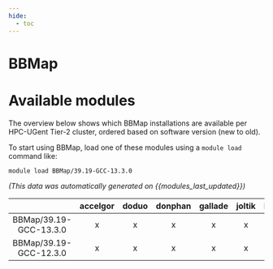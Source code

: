 ```yaml
---
hide:
  - toc
---
```


BBMap
=====

# Available modules


The overview below shows which BBMap installations are available per HPC-UGent Tier-2 cluster, ordered based on software version (new to old).

To start using BBMap, load one of these modules using a `module load` command like:

```shell
module load BBMap/39.19-GCC-13.3.0
```

*(This data was automatically generated on {{modules_last_updated}})*  

| |accelgor|doduo|donphan|gallade|joltik|litleo|shinx|
| :---: | :---: | :---: | :---: | :---: | :---: | :---: | :---: |
|BBMap/39.19-GCC-13.3.0|x|x|x|x|x|x|x|
|BBMap/39.19-GCC-12.3.0|x|x|x|x|x|x|x|
